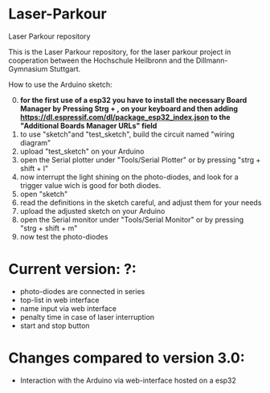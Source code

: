 # Laser-Parkour
Laser Parkour repository

This is the Laser Parkour repository, for the laser parkour project in cooperation between the Hochschule Heilbronn and the Dillmann-Gymnasium Stuttgart.

How to use the Arduino sketch:

0. **for the first use of a esp32 you have to install the necessary Board Manager by Pressing Strg + , on your keyboard and then adding https://dl.espressif.com/dl/package_esp32_index.json to the "Additional Boards Manager URLs" field**
1. to use "sketch"and "test_sketch", build the circuit named "wiring diagram"
2. upload "test_sketch" on your Arduino
3. open the Serial plotter under "Tools/Serial Plotter" or by pressing "strg + shift + l"
4. now interrupt the light shining on the photo-diodes, and look for a trigger value wich is good for both diodes.
5. open "sketch"
6. read the definitions in the sketch careful, and adjust them for your needs
7. upload the adjusted sketch on your Arduino
8. open the Serial monitor under "Tools/Serial Monitor" or by pressing "strg + shift + m"
9. now test the photo-diodes

# Current version: ?:
- photo-diodes are connected in series
- top-list in web interface
- name input via web interface
- penalty time in case of laser interruption
- start and stop button

# Changes compared to version 3.0:
- Interaction with the Arduino via web-interface hosted on a esp32